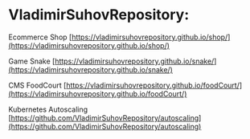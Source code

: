 # VladimirSuhovRepository:

Ecommerce Shop [https://vladimirsuhovrepository.github.io/shop/](https://vladimirsuhovrepository.github.io/shop/)

Game Snake [https://vladimirsuhovrepository.github.io/snake/](https://vladimirsuhovrepository.github.io/snake/)

CMS FoodCourt [https://vladimirsuhovrepository.github.io/foodCourt/](https://vladimirsuhovrepository.github.io/foodCourt/)

Kubernetes Autoscaling [https://github.com/VladimirSuhovRepository/autoscaling](https://github.com/VladimirSuhovRepository/autoscaling)

